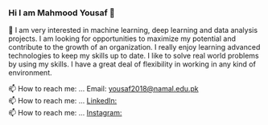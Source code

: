 ### Hi I am Mahmood Yousaf 👋


 🔭 I am very interested in machine learning, deep learning and data analysis projects. I am looking for opportunities to maximize
my potential and contribute to the growth of an organization. I really enjoy learning advanced technologies to keep
my skills up to date. I like to solve real world problems by using my skills. I have a great deal of flexibility in working
in any kind of environment.</br>


 📫 How to reach me: ... Email: yousaf2018@namal.edu.pk </br>
 📫 How to reach me: ... [LinkedIn: ](https://www.linkedin.com/in/mahmood-yousaf/)</br>
 📫 How to reach me: ... [Instagram: ](https://www.instagram.com/yousaf_mahmood/)</br>
